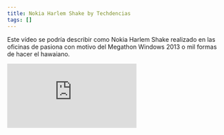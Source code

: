 ```yaml
---
title: Nokia Harlem Shake by Techdencias
tags: []
---
```

Este vídeo se podría describir como Nokia Harlem Shake realizado en las oficinas de pasiona con motivo del Megathon Windows 2013 o mil formas de hacer el hawaiano.

<div class="video-embed">
<iframe src="https://www.youtube.com/embed/NIAk-tr_o5s" title="YouTube video player" frameborder="0" allow="accelerometer; autoplay; clipboard-write; encrypted-media; gyroscope; picture-in-picture" allowfullscreen class="video"></iframe>
</div>
